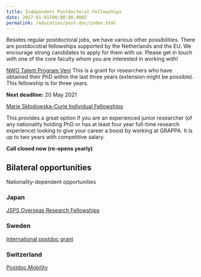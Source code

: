 ```yaml
---
title: Independent Postdoctoral Fellowships
date: 2017-01-01T00:00:00.000Z
permalink: /education/post-doc/index.html
---
```

Besides regular postdoctoral jobs, we have various other possibilities. There are postdocotral fellowships supported by the Netherlands and the EU. We encourage strong candidates to apply for them with us. Please get in touch with one of the core faculty whom you are interested in working with!

[NWO Talent Program Veni](www.nwo.nl/en/funding/our-funding-instruments/nwo/innovational-research-incentives-scheme/veni/ew/innovational-research-incentives-scheme-veni-enw.html)
This is a grant for researchers who have obtained their PhD within the last three years (extension might be possible). This fellowship is for three years.

**Next deadline:** 20 May 2021

[Marie Skłodowska-Curie Individual Fellowships](https://ec.europa.eu/research/mariecurieactions/actions/individual-fellowships_en)

This provides a great option if you are an experienced junior researcher (of any nationality holding PhD or has at least four year full-time research experience) looking to give your career a boost by working at GRAPPA. It is up to two years with competitive salary.

__Call closed now (re-opens yearly)__

## Bilateral opportunities
Nationality-dependent opportunities

### Japan
[JSPS Overseas Research Fellowships](https://www.jsps.go.jp/english/e-ab/index.html)

### Sweden
[International postdoc grant](https://www.vr.se/english/applyingforfunding/calls/internationalpostdocgrant.5.2c821fd116dcb0e77cb2495.html)

### Switzerland
[Postdoc.Mobility](https://www.snf.ch/en/funding/careers/postdoc-mobility/Pages/default.aspx)
